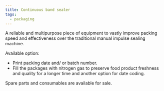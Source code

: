 ```yaml
---
title: Continuous band sealer
tags:
  - packaging
---
```

A reliable and multipurpose piece of equipment to vastly improve packing speed and effectiveness over the traditional manual impulse sealing machine.

Available option:

* Print packing date and/ or batch number.
* Fill the packages with nitrogen gas to preserve food product freshness and quality for a longer time and another option for date coding.

Spare parts and consumables are available for sale.